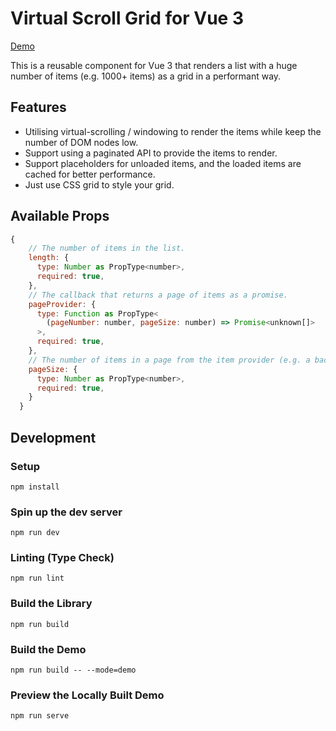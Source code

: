 # Virtual Scroll Grid for Vue 3

[Demo][demo]

This is a reusable component for Vue 3 that renders a list with a huge number of
items (e.g. 1000+ items) as a grid in a performant way.

## Features

- Utilising virtual-scrolling / windowing to render the items while keep the
  number of DOM nodes low.
- Support using a paginated API to provide the items to render.
- Support placeholders for unloaded items, and the loaded items are cached
  for better performance.
- Just use CSS grid to style your grid.

## Available Props

```js
{
    // The number of items in the list.
    length: {
      type: Number as PropType<number>,
      required: true,
    },
    // The callback that returns a page of items as a promise.
    pageProvider: {
      type: Function as PropType<
        (pageNumber: number, pageSize: number) => Promise<unknown[]>
      >,
      required: true,
    },
    // The number of items in a page from the item provider (e.g. a backend API).
    pageSize: {
      type: Number as PropType<number>,
      required: true,
    }
  }
```

## Development

### Setup

```shell
npm install
```

### Spin up the dev server

```shell
npm run dev
```

### Linting (Type Check)

```shell
npm run lint
```

### Build the Library

```shell
npm run build
```

### Build the Demo

```shell
npm run build -- --mode=demo
```

### Preview the Locally Built Demo

```shell
npm run serve
```

[demo]: https://vue-virtual-scroll-grid.netlify.app/
